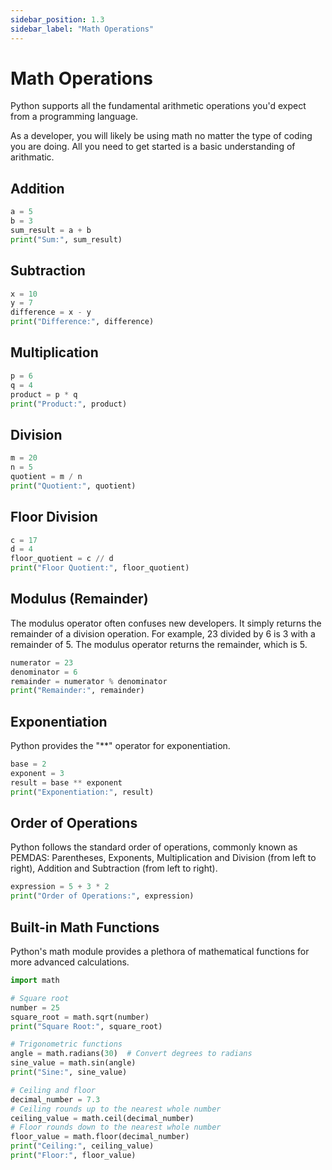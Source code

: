 ```yaml
---
sidebar_position: 1.3
sidebar_label: "Math Operations"
---
```


# Math Operations

Python supports all the fundamental arithmetic operations you'd expect from a programming language.

As a developer, you will likely be using math no matter the type of coding you are doing. All you need to get started is a basic understanding of arithmatic.

## Addition

```python
a = 5
b = 3
sum_result = a + b
print("Sum:", sum_result)
```

## Subtraction

```python
x = 10
y = 7
difference = x - y
print("Difference:", difference)
```

## Multiplication

```python
p = 6
q = 4
product = p * q
print("Product:", product)
```

## Division

```python
m = 20
n = 5
quotient = m / n
print("Quotient:", quotient)
```

## Floor Division

```python
c = 17
d = 4
floor_quotient = c // d
print("Floor Quotient:", floor_quotient)
```

## Modulus (Remainder)

The modulus operator often confuses new developers. It simply returns the remainder of a division operation. For example, 23 divided by 6 is 3 with a remainder of 5. The modulus operator returns the remainder, which is 5.

```python
numerator = 23
denominator = 6
remainder = numerator % denominator
print("Remainder:", remainder)
```

## Exponentiation

Python provides the "**" operator for exponentiation.

```python
base = 2
exponent = 3
result = base ** exponent
print("Exponentiation:", result)
```

## Order of Operations

Python follows the standard order of operations, commonly known as PEMDAS: Parentheses, Exponents, Multiplication and Division (from left to right), Addition and Subtraction (from left to right).

```python
expression = 5 + 3 * 2
print("Order of Operations:", expression)
```

## Built-in Math Functions

Python's math module provides a plethora of mathematical functions for more advanced calculations.

```python
import math

# Square root
number = 25
square_root = math.sqrt(number)
print("Square Root:", square_root)

# Trigonometric functions
angle = math.radians(30)  # Convert degrees to radians
sine_value = math.sin(angle)
print("Sine:", sine_value)

# Ceiling and floor
decimal_number = 7.3
# Ceiling rounds up to the nearest whole number
ceiling_value = math.ceil(decimal_number)
# Floor rounds down to the nearest whole number
floor_value = math.floor(decimal_number)
print("Ceiling:", ceiling_value)
print("Floor:", floor_value)
```